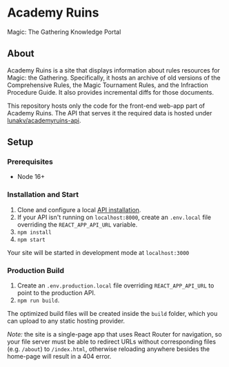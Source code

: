 # Academy Ruins

Magic: The Gathering Knowledge Portal

## About

Academy Ruins is a site that displays information about rules resources for Magic: the Gathering. Specifically, it hosts an archive of old versions of the Comprehensive Rules, the Magic Tournament Rules, and the Infraction Procedure Guide. It also provides incremental diffs for those documents.

This repository hosts only the code for the front-end web-app part of Academy Ruins. The API that serves it the required data is hosted under [lunakv/academyruins-api](https://github.com/lunakv/academyruins-api).

## Setup

### Prerequisites
- Node 16+

### Installation and Start
1. Clone and configure a local [API installation](https://github.com/lunakv/academyruins-api/#Setup).
2. If your API isn't running on `localhost:8000`, create an `.env.local` file overriding the `REACT_APP_API_URL` variable.
3. `npm install`
4. `npm start`

Your site will be started in development mode at `localhost:3000`

### Production Build
1. Create an `.env.production.local` file overriding `REACT_APP_API_URL` to point to the production API.
2. `npm run build`.

The optimized build files will be created inside the `build` folder, which you can upload to any static hosting provider. 

*Note:* the site is a single-page app that uses React Router for navigation, so your file server must be able to redirect URLs without corresponding files (e.g. `/about`) to `/index.html`, otherwise reloading anywhere besides the home-page will result in a 404 error. 
